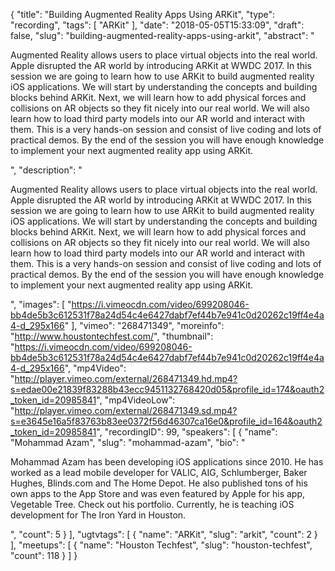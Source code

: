 {
  "title": "Building Augmented Reality Apps Using ARKit",
  "type": "recording",
  "tags": [
    "ARKit"
  ],
  "date": "2018-05-05T15:33:09",
  "draft": false,
  "slug": "building-augmented-reality-apps-using-arkit",
  "abstract": "<p>Augmented Reality allows users to place virtual objects into the real world. Apple disrupted the AR world by introducing ARKit at WWDC 2017. In this session we are going to learn how to use ARKit to build augmented reality iOS applications. We will start by understanding the concepts and building blocks behind ARKit. Next, we will learn how to add physical forces and collisions on AR objects so they fit nicely into our real world. We will also learn how to load third party models into our AR world and interact with them. This is a very hands-on session and consist of live coding and lots of practical demos. By the end of the session you will have enough knowledge to implement your next augmented reality app using ARKit.</p>",
  "description": "<p>Augmented Reality allows users to place virtual objects into the real world. Apple disrupted the AR world by introducing ARKit at WWDC 2017. In this session we are going to learn how to use ARKit to build augmented reality iOS applications. We will start by understanding the concepts and building blocks behind ARKit. Next, we will learn how to add physical forces and collisions on AR objects so they fit nicely into our real world. We will also learn how to load third party models into our AR world and interact with them. This is a very hands-on session and consist of live coding and lots of practical demos. By the end of the session you will have enough knowledge to implement your next augmented reality app using ARKit.</p>",
  "images": [
    "https://i.vimeocdn.com/video/699208046-bb4de5b3c612531f78a24d54c4e6427dabf7ef44b7e941c0d20262c19ff4e4a4-d_295x166"
  ],
  "vimeo": "268471349",
  "moreinfo": "http://www.houstontechfest.com/",
  "thumbnail": "https://i.vimeocdn.com/video/699208046-bb4de5b3c612531f78a24d54c4e6427dabf7ef44b7e941c0d20262c19ff4e4a4-d_295x166",
  "mp4Video": "http://player.vimeo.com/external/268471349.hd.mp4?s=edae00e21839f83288b43ecc9451132768420d05&profile_id=174&oauth2_token_id=20985841",
  "mp4VideoLow": "http://player.vimeo.com/external/268471349.sd.mp4?s=e3645e16a5f83763b83ee0372f56d46307ca16e0&profile_id=164&oauth2_token_id=20985841",
  "recordingID": 99,
  "speakers": [
    {
      "name": "Mohammad Azam",
      "slug": "mohammad-azam",
      "bio": "<p>Mohammad Azam has been developing iOS applications since 2010. He has worked as a lead mobile developer for VALIC, AIG, Schlumberger, Baker Hughes, Blinds.com and The Home Depot. He also published tons of his own apps to the App Store and was even featured by Apple for his app, Vegetable Tree. Check out his portfolio. Currently, he is teaching iOS development for The Iron Yard in Houston.</p>",
      "count": 5
    }
  ],
  "ugtvtags": [
    {
      "name": "ARKit",
      "slug": "arkit",
      "count": 2
    }
  ],
  "meetups": [
    {
      "name": "Houston Techfest",
      "slug": "houston-techfest",
      "count": 118
    }
  ]
}